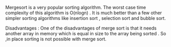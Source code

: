 Mergesort is a very popular sorting algorithm. The worst case time complexity of this algorithm is O(nlogn) . 
It is much better than a few other simpler sorting algorithms like insertion sort , selection sort and bubble 
sort. 

Disadvantages :
One of the disadvantages of merge sort is that it needs another array in memory which is equal in size to the 
array being sorted . So ,in place sorting is not possible with merge sort.
